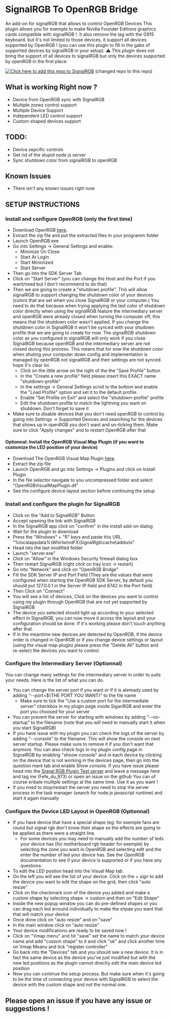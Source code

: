 # SignalRGB To OpenRGB Bridge
An add-on for signalRGB that allows to control OpenRGB Devices
This plugin allows you for exemple to make Nvidia Founder Editions graphics cards compatible with signalRGB !. It also remove the lag with the G915 keyboard. but it's not limited to those devices, it support all devices supported by OpenRGB ! (you can use this plugin to fill in the gabs of supported devices by signalRGB in your setup). ⚠️ This plugin does not bring the support of all devices to signalRGB  but only the devices supported by openRGB in the first place.

[![Click here to add this repo to SignalRGB](https://github.com/SRGBmods/qmk-plugins/blob/main/_images/add-to-signalrgb.png)](https://srgbmods.net/s?p=addon/install?url=https://github.com/Xferno2/SignalRGB-To-OpenRGB-Bridge) (changed repo to this repo)

## What is working Right now ?
- Device from OpenRGB sync with SignalRGB
- Multiple zones control support 
- Multiple Device Support
- Independent LED control support
- Custom shaped devices support 

## TODO:
- Device sepcific controls
- Get rid of the stupid node js server
- Sync shutdown color from signalRGB to openRGB

## Known Issues
- There isn't any known issues rigth now
## SETUP INSTRUCTIONS

### Install and configure OpenRGB (only the first time)
- Download OpenRGB [here](https://openrgb.org/releases.html).
- Extract the zip file and put the extracted files in your programm folder
- Launch OpenRGB.exe
- Go into Settings -> General Settings and enable:
  - Minimize On Close
  - Start At Login
  - Start Minimized
  - Start Server
- Then go into the SDK Server Tab
- Click on "Start Server" (you can change the Host and the Port if you want/need but I don't recommend to do that)
- Then we are going to create a "shutdown profile". This will allow signalRGB to support changing the shutdown color of your devices (colors that are set when you close SignalRGB or your computer.) You need to do that because when trying applying the last color of shutdown color directly when using the signalRGB feature the intermediary server and openRGB were already closed when turning the computer off, this means that the shutdown color wasn't applied. If you change the shutdown color in SignalRGB it won't be synced with your shudown profile that we are going to create for now. The signalRGB shutdown color as you configured in signalRGB will only work if you close SignalRGB because openRGB and the intermediary server are not closed during this process. This means that for now the shutdown color when shuting your computer down config and implementation is managed by openRGB not signalRGB and their settings are not synced. hope it's clear lol.
   - Click on the little arrow on the right of the the "Save Profile" button
   - In the "Create a new profile" field please insert this EXACT name "shutdown-profile"
   - In the settings -> General Settings scroll to the bottom and enable the "Load Profile" option and set it to the default profile.
   - Enable "Set Profile on Exit" and select the "shutdown-profile" profile
   - Edit the shutdown profile to match the lightning you want on shutdown. Don't forget to save it
- Make sure to disable devices that you don't need openRGB to control by going into Settings -> Supported Devices and searching for the devices that shows up in openRGB you don't want and un-ticking them. Make sure to click "Apply changes" and to restart OpenRGB after that
#### Optionnal: Install the OpenRGB Visual Map Plugin (if you want to customize the LED position of your device)
- Download The OpenRGB Visual Map Plugin [here](https://openrgb.org/plugins.html).
- Extract the zip file
- Launch OpenRGB and go into Settings -> Plugins and click on Install Plugin
- In the file selector navigate to you uncompressed folder and select "OpenRGBVisualMapPlugin.dll"
- See the configure device layout section before continuing the setup

### Install and configure the plugin for SignalRGB
- Click on the "Add to SignalRGB" Button
- Accept opening the link with SignalRGB
- In the SignalRGB app click on "confirm" in the install add-on dialog
- Wait for the plugin to download
- Press the "Windows" + "R" keys and paste this URL "%localappdata%\WhirlwindFX\SignalRgb\cache\addons"
- Head into the last modified folder
- Launch "server.exe"
- Click on "Allow" in the Windows Security firewall dialog box
- Then restart SignalRGB (right click on tray icon -> restart)
- Go into "Network" and click on "OpenRGB Bridge"
- Fill the SDK Server IP and Port Field (They are the values that were configured when starting the OpenRGB SDK Server, by default you should put 127.0.0.1 in the Server IP field and 6742 in the Port field)
- Then Click on "Connect"
- You will see a list of devices, Click on the devices you want to control using my plugin through OpenRGB that are not yet supported by SignalRGB
- The device you selected should light up according to your selected effect in SignalRGB, you can now move it across the layout and your configuration should be done. If it's working please don't touch anything after that.
- If in the meantime new devices are detected by OpenRGB, if the device order is changed in OpenRGB or if you change device settings or layout (using the visual map plugin) please press the "Delete All" button and re-select the devices you want to control

### Configure the Intermediary Server (Optionnal)
You can change many settings for the intermediary server in order to suits your needs. Here is the list of what you can do.
- You can change the server port if you want or if it is aleready used by adding "--port=${THE PORT YOU WANT}" to the file name
   - Make sure to tick the "Use a custom port for the intermediate server" checkbox in my plugin page inside SiganRGB and enter the port you choosed for your server
- You can prevent the server for starting with windows by adding "--no-startup" to the filename (note that you will need to manually start it when you start SignalRGB)
- If you have issue with my plugin you can check the logs of the server by adding "--console" to the filename. This will show the console on next server startup. Please make sure to remove it if you don't want that anymore. You can also check logs in my plugin config page in SignalRGB by enabling "shoow console" and in each device by clicking on the device that is not working in the devices page, then go into the question mark tab and enable Show console. If you have issue please head into the [Signal RGB Plugin Test server](https://discord.gg/Bn4q4h9QCH) and leave a message here and tag me (Fefe_du_973) or open an issue on the github
You can of course enbale multiple settings at the same time. Use it as you want !
- If you nned to stop/restart the server you need to stop the server process in the task manager (search for node.js javascript runtime) and start it again manually

### Configure the Device LED Layout in OpenRGB (Optionnal)
- If you have device that have a special shape (eg: for exemple fans are round but signal rgb don't know their shape so the effects are going to be applied as there were a straight line.
  - For some devices you may need to manually add the number of leds your device has (for motherboard rgb header for exemple) by selecting the zone you want in OpenRGB and selecting edit and the enter the number of led your device has. See the OpenRGB documentation to see if your device is supported or if you have any questions.
- To edit the LED postion head into the Visual Map tab.
- On the left you will see the list of your device. Click on the + sign to add the device you want to edit the shape on the grid, then click "auto resize"
- Click on the checkmark icon of the device you added and make a custom shape by selecting shape -> custom and then on "Edit Shape"
- Inside the new popup window you can do pre-defined shapes or you can drag each led arround individually to make the shpae you want that that will match your device
- Once done click on "auto resize" and on "save"
- In the main window click on "auto resize"
- Your device modifications are ready to be saved now !
- Click on "Vmap menu" and hit "save" set the name to match your device name and add "custom shape" to it and click "ok" and click another time on Vmap Meanu and tick "register controller"
- Go back into the "Devices" tab and you should see a new device. It is in fact the same device as the device you've just modified but with the new led positions as the plugin cannot direclty edit the main device led position
- Now you can continue the setup process. But make sure when it's going to be the time of connecting your device with SignalRGB to select the device with the custom shape and not the normal one.

## Please open an issue if you have any issue or suggestions !
